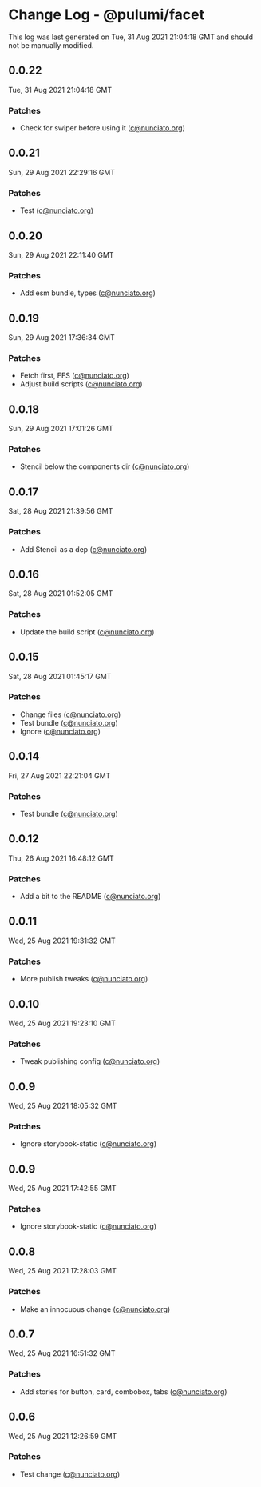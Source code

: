 # Change Log - @pulumi/facet

This log was last generated on Tue, 31 Aug 2021 21:04:18 GMT and should not be manually modified.

<!-- Start content -->

## 0.0.22

Tue, 31 Aug 2021 21:04:18 GMT

### Patches

- Check for swiper before using it (c@nunciato.org)

## 0.0.21

Sun, 29 Aug 2021 22:29:16 GMT

### Patches

- Test (c@nunciato.org)

## 0.0.20

Sun, 29 Aug 2021 22:11:40 GMT

### Patches

- Add esm bundle, types (c@nunciato.org)

## 0.0.19

Sun, 29 Aug 2021 17:36:34 GMT

### Patches

- Fetch first, FFS (c@nunciato.org)
- Adjust build scripts (c@nunciato.org)

## 0.0.18

Sun, 29 Aug 2021 17:01:26 GMT

### Patches

- Stencil below the components dir (c@nunciato.org)

## 0.0.17

Sat, 28 Aug 2021 21:39:56 GMT

### Patches

- Add Stencil as a dep (c@nunciato.org)

## 0.0.16

Sat, 28 Aug 2021 01:52:05 GMT

### Patches

- Update the build script (c@nunciato.org)

## 0.0.15

Sat, 28 Aug 2021 01:45:17 GMT

### Patches

- Change files (c@nunciato.org)
- Test bundle (c@nunciato.org)
- Ignore (c@nunciato.org)

## 0.0.14

Fri, 27 Aug 2021 22:21:04 GMT

### Patches

- Test bundle (c@nunciato.org)

## 0.0.12

Thu, 26 Aug 2021 16:48:12 GMT

### Patches

- Add a bit to the README (c@nunciato.org)

## 0.0.11

Wed, 25 Aug 2021 19:31:32 GMT

### Patches

- More publish tweaks (c@nunciato.org)

## 0.0.10

Wed, 25 Aug 2021 19:23:10 GMT

### Patches

- Tweak publishing config (c@nunciato.org)

## 0.0.9

Wed, 25 Aug 2021 18:05:32 GMT

### Patches

- Ignore storybook-static (c@nunciato.org)

## 0.0.9

Wed, 25 Aug 2021 17:42:55 GMT

### Patches

- Ignore storybook-static (c@nunciato.org)

## 0.0.8

Wed, 25 Aug 2021 17:28:03 GMT

### Patches

- Make an innocuous change (c@nunciato.org)

## 0.0.7

Wed, 25 Aug 2021 16:51:32 GMT

### Patches

- Add stories for button, card, combobox, tabs (c@nunciato.org)

## 0.0.6

Wed, 25 Aug 2021 12:26:59 GMT

### Patches

- Test change (c@nunciato.org)
